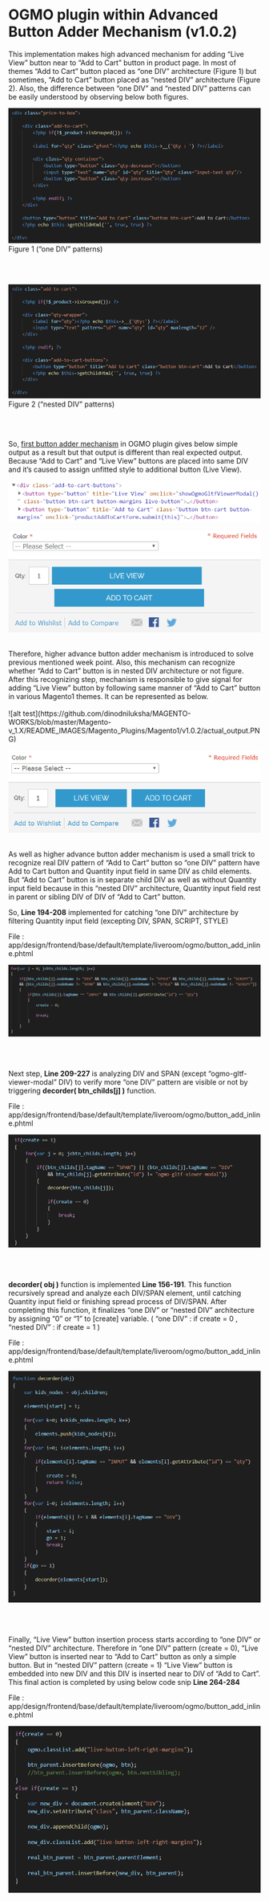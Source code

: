 # OGMO plugin within Advanced Button Adder Mechanism (v1.0.2)

This implementation makes high advanced mechanism for adding “Live View” button near to “Add to Cart” button in product page. In most of themes “Add to Cart” button placed as “one DIV” architecture (Figure 1) but sometimes, “Add to Cart” button placed as “nested DIV” architecture (Figure 2). Also, the difference between “one DIV” and “nested DIV” patterns can be easily understood by observing below both figures. 

![alt test](https://github.com/dinodniluksha/MAGENTO-WORKS/blob/master/Magento-v_1.X/README_IMAGES/Magento_Plugins/Magento1/v1.0.2/onee_div.PNG)<br/>
Figure 1 (“one DIV” patterns) 

<br/><br/>

![alt test](https://github.com/dinodniluksha/MAGENTO-WORKS/blob/master/Magento-v_1.X/README_IMAGES/Magento_Plugins/Magento1/v1.0.2/nested_div.PNG)<br/>
Figure 2 (“nested DIV” patterns) 

<br/><br/>

So, [first button adder mechanism](version-1.0.1) in OGMO plugin gives below simple output as a result but that output is different than real expected output. Because “Add to Cart” and “Live View” buttons are placed into same DIV and it’s caused to assign unfitted style to additional button (Live View).  

![alt test](https://github.com/dinodniluksha/MAGENTO-WORKS/blob/master/Magento-v_1.X/README_IMAGES/Magento_Plugins/Magento1/v1.0.2/week_adder.PNG)

![alt test](https://github.com/dinodniluksha/MAGENTO-WORKS/blob/master/Magento-v_1.X/README_IMAGES/Magento_Plugins/Magento1/v1.0.2/wrong_output.PNG)

<br/>
Therefore, higher advance button adder mechanism is introduced to solve previous mentioned week point. Also, this mechanism can recognize whether “Add to Cart” button is in nested DIV architecture or not figure. After this recognizing step, mechanism is responsible to give signal for adding “Live View” button by following same manner of “Add to Cart” button in various Magento1 themes. It can be represented as below.

<br/>
<br/>
![alt test](https://github.com/dinodniluksha/MAGENTO-WORKS/blob/master/Magento-v_1.X/README_IMAGES/Magento_Plugins/Magento1/v1.0.2/actual_output.PNG)

![alt test](https://github.com/dinodniluksha/MAGENTO-WORKS/blob/master/Magento-v_1.X/README_IMAGES/Magento_Plugins/Magento1/v1.0.2/expected_output.PNG)

<br/>
As well as higher advance button adder mechanism is used a small trick to recognize real DIV pattern of “Add to Cart” button so “one DIV” pattern have Add to Cart button and Quantity input field in same DIV as child elements. But “Add to Cart” button is in separate child DIV as well as without Quantity input field because in this “nested DIV” architecture, Quantity input field rest in parent or sibling DIV of DIV of “Add to Cart” button. 


So, **Line 194-208** implemented for catching “one DIV” architecture by filtering Quantity input field (excepting DIV, SPAN, SCRIPT, STYLE)

File : app/design/frontend/base/default/template/liveroom/ogmo/button_add_inline.phtml

![alt test](https://github.com/dinodniluksha/MAGENTO-WORKS/blob/master/Magento-v_1.X/README_IMAGES/Magento_Plugins/Magento1/v1.0.2/One_DIV.PNG)

<br/>
<br/>

Next step, **Line 209-227** is analyzing DIV and SPAN (except “ogmo-gltf-viewer-modal” DIV) to verify more “one DIV” pattern are visible or not by triggering **decorder( btn_childs[j] )** function.

File : app/design/frontend/base/default/template/liveroom/ogmo/button_add_inline.phtml

![alt test](https://github.com/dinodniluksha/MAGENTO-WORKS/blob/master/Magento-v_1.X/README_IMAGES/Magento_Plugins/Magento1/v1.0.2/trigger_decoder.PNG)

<br/>
<br/>

**decorder( obj )** function is implemented **Line 156-191**. This function recursively spread and analyze each DIV/SPAN element, until catching Quantity input field or finishing spread process of DIV/SPAN. After completing this function, it finalizes “one DIV” or “nested DIV” architecture by assigning “0” or “1” to [create] variable. ( “one DIV” : if create = 0 , “nested DIV” : if create = 1 ) 
<br/>

File : app/design/frontend/base/default/template/liveroom/ogmo/button_add_inline.phtml

![alt test](https://github.com/dinodniluksha/MAGENTO-WORKS/blob/master/Magento-v_1.X/README_IMAGES/Magento_Plugins/Magento1/v1.0.2/decorder.PNG)

<br/>
<br/>

Finally, “Live View” button insertion process starts according to “one DIV” or “nested DIV” architecture. Therefore in “one DIV” pattern (create = 0), “Live View” button is inserted near to “Add to Cart” button as only a simple button. But in “nested DIV” pattern (create = 1) “Live View” button is embedded into new DIV and this DIV is inserted near to DIV of “Add to Cart”. This final action is completed by using below code snip **Line 264-284** 

File : app/design/frontend/base/default/template/liveroom/ogmo/button_add_inline.phtml

![alt test](https://github.com/dinodniluksha/MAGENTO-WORKS/blob/master/Magento-v_1.X/README_IMAGES/Magento_Plugins/Magento1/v1.0.2/insertion.PNG)
